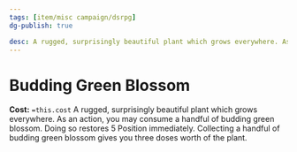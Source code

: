 ```yaml
---
tags: [item/misc campaign/dsrpg]
dg-publish: true

desc: A rugged, surprisingly beautiful plant which grows everywhere. As an action, you may consume a handful of budding green blossom. Doing so restores 5 Position immediately. Collecting a handful of budding green blossom gives you three doses worth of the plant.
---
```

# Budding Green Blossom
**Cost:** `=this.cost`
A rugged, surprisingly beautiful plant which grows everywhere. As an action, you may consume a handful of budding green blossom. Doing so restores 5 Position immediately. Collecting a handful of budding green blossom gives you three doses worth of the plant.